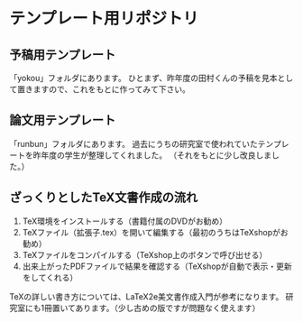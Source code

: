 # テンプレート用リポジトリ

## 予稿用テンプレート
「yokou」フォルダにあります。
ひとまず、昨年度の田村くんの予稿を見本として置きますので、これをもとに作ってみて下さい。

## 論文用テンプレート
「runbun」フォルダにあります。
過去にうちの研究室で使われていたテンプレートを昨年度の学生が整理してくれました。
（それをもとに少し改良しました。）

## ざっくりとしたTeX文書作成の流れ
1. TeX環境をインストールする（書籍付属のDVDがお勧め）
1. TeXファイル（拡張子.tex）を開いて編集する（最初のうちはTeXshopがお勧め）
1. TeXファイルをコンパイルする（TeXshop上のボタンで呼び出せる）
1. 出来上がったPDFファイルで結果を確認する（TeXshopが自動で表示・更新をしてくれる）

TeXの詳しい書き方については、LaTeX2e美文書作成入門が参考になります。
研究室にも1冊置いてあります。（少し古めの版ですが問題なく使えます）
